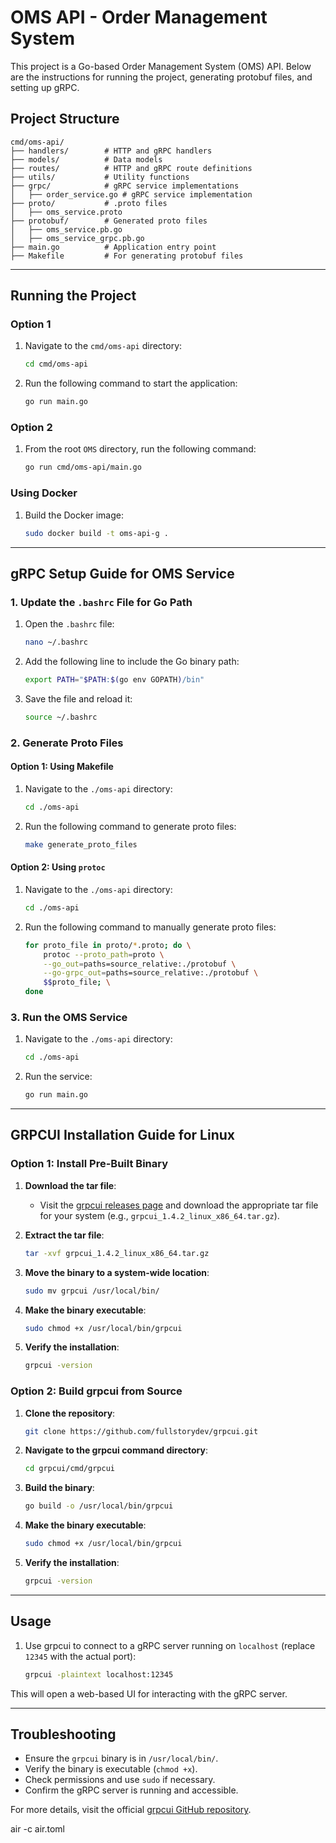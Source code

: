 
# OMS API - Order Management System

This project is a Go-based Order Management System (OMS) API. Below are the instructions for running the project, generating protobuf files, and setting up gRPC.

## Project Structure
```
cmd/oms-api/
├── handlers/        # HTTP and gRPC handlers
├── models/          # Data models
├── routes/          # HTTP and gRPC route definitions
├── utils/           # Utility functions
├── grpc/            # gRPC service implementations
│   ├── order_service.go # gRPC service implementation
├── proto/           # .proto files
│   ├── oms_service.proto
├── protobuf/        # Generated proto files
│   ├── oms_service.pb.go
│   ├── oms_service_grpc.pb.go
├── main.go          # Application entry point
├── Makefile         # For generating protobuf files
```

---

## Running the Project
### Option 1
1. Navigate to the `cmd/oms-api` directory:
   ```bash
   cd cmd/oms-api
   ```
2. Run the following command to start the application:
   ```bash
   go run main.go
   ```

### Option 2
1. From the root `OMS` directory, run the following command:
   ```bash
   go run cmd/oms-api/main.go
   ```

### Using Docker
1. Build the Docker image:
   ```bash
   sudo docker build -t oms-api-g .
   ```

---

## gRPC Setup Guide for OMS Service
### 1. Update the `.bashrc` File for Go Path
1. Open the `.bashrc` file:
   ```bash
   nano ~/.bashrc
   ```
2. Add the following line to include the Go binary path:
   ```bash
   export PATH="$PATH:$(go env GOPATH)/bin"
   ```
3. Save the file and reload it:
   ```bash
   source ~/.bashrc
   ```

### 2. Generate Proto Files
#### Option 1: Using Makefile
1. Navigate to the `./oms-api` directory:
   ```bash
   cd ./oms-api
   ```
2. Run the following command to generate proto files:
   ```bash
   make generate_proto_files
   ```

#### Option 2: Using `protoc`
1. Navigate to the `./oms-api` directory:
   ```bash
   cd ./oms-api
   ```
2. Run the following command to manually generate proto files:
   ```bash
   for proto_file in proto/*.proto; do \
       protoc --proto_path=proto \
       --go_out=paths=source_relative:./protobuf \
       --go-grpc_out=paths=source_relative:./protobuf \
       $$proto_file; \
   done
   ```

### 3. Run the OMS Service
1. Navigate to the `./oms-api` directory:
   ```bash
   cd ./oms-api
   ```
2. Run the service:
   ```bash
   go run main.go
   ```

---

## GRPCUI Installation Guide for Linux
### Option 1: Install Pre-Built Binary
1. **Download the tar file**:
   - Visit the [grpcui releases page](https://github.com/fullstorydev/grpcui/releases) and download the appropriate tar file for your system (e.g., `grpcui_1.4.2_linux_x86_64.tar.gz`).

2. **Extract the tar file**:
   ```bash
   tar -xvf grpcui_1.4.2_linux_x86_64.tar.gz
   ```

3. **Move the binary to a system-wide location**:
   ```bash
   sudo mv grpcui /usr/local/bin/
   ```

4. **Make the binary executable**:
   ```bash
   sudo chmod +x /usr/local/bin/grpcui
   ```

5. **Verify the installation**:
   ```bash
   grpcui -version
   ```

### Option 2: Build grpcui from Source
1. **Clone the repository**:
   ```bash
   git clone https://github.com/fullstorydev/grpcui.git
   ```

2. **Navigate to the grpcui command directory**:
   ```bash
   cd grpcui/cmd/grpcui
   ```

3. **Build the binary**:
   ```bash
   go build -o /usr/local/bin/grpcui
   ```

4. **Make the binary executable**:
   ```bash
   sudo chmod +x /usr/local/bin/grpcui
   ```

5. **Verify the installation**:
   ```bash
   grpcui -version
   ```

---

## Usage
1. Use grpcui to connect to a gRPC server running on `localhost` (replace `12345` with the actual port):
   ```bash
   grpcui -plaintext localhost:12345
   ```

This will open a web-based UI for interacting with the gRPC server.

---

## Troubleshooting
- Ensure the `grpcui` binary is in `/usr/local/bin/`.
- Verify the binary is executable (`chmod +x`).
- Check permissions and use `sudo` if necessary.
- Confirm the gRPC server is running and accessible.

For more details, visit the official [grpcui GitHub repository](https://github.com/fullstorydev/grpcui).




air -c air.toml